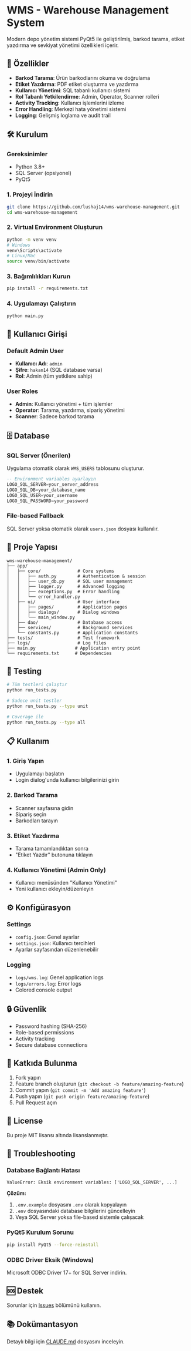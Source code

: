 # WMS - Warehouse Management System

Modern depo yönetim sistemi PyQt5 ile geliştirilmiş, barkod tarama, etiket yazdırma ve sevkiyat yönetimi özellikleri içerir.

## 🚀 Özellikler

- **Barkod Tarama**: Ürün barkodlarını okuma ve doğrulama
- **Etiket Yazdırma**: PDF etiket oluşturma ve yazdırma
- **Kullanıcı Yönetimi**: SQL tabanlı kullanıcı sistemi
- **Rol Tabanlı Yetkilendirme**: Admin, Operator, Scanner rolleri
- **Activity Tracking**: Kullanıcı işlemlerini izleme
- **Error Handling**: Merkezi hata yönetimi sistemi
- **Logging**: Gelişmiş loglama ve audit trail

## 🛠️ Kurulum

### Gereksinimler
- Python 3.8+
- SQL Server (opsiyonel)
- PyQt5

### 1. Projeyi İndirin
```bash
git clone https://github.com/lushaj14/wms-warehouse-management.git
cd wms-warehouse-management
```

### 2. Virtual Environment Oluşturun
```bash
python -m venv venv
# Windows
venv\Scripts\activate
# Linux/Mac
source venv/bin/activate
```

### 3. Bağımlılıkları Kurun
```bash
pip install -r requirements.txt
```

### 4. Uygulamayı Çalıştırın
```bash
python main.py
```

## 👤 Kullanıcı Girişi

### Default Admin User
- **Kullanıcı Adı**: `admin`
- **Şifre**: `hakan14` (SQL database varsa)
- **Rol**: Admin (tüm yetkilere sahip)

### User Roles
- **Admin**: Kullanıcı yönetimi + tüm işlemler
- **Operator**: Tarama, yazdırma, sipariş yönetimi
- **Scanner**: Sadece barkod tarama

## 🗄️ Database

### SQL Server (Önerilen)
Uygulama otomatik olarak `WMS_USERS` tablosunu oluşturur.

```sql
-- Environment variables ayarlayın
LOGO_SQL_SERVER=your_server_address
LOGO_SQL_DB=your_database_name
LOGO_SQL_USER=your_username
LOGO_SQL_PASSWORD=your_password
```

### File-based Fallback
SQL Server yoksa otomatik olarak `users.json` dosyası kullanılır.

## 📁 Proje Yapısı

```
wms-warehouse-management/
├── app/
│   ├── core/              # Core systems
│   │   ├── auth.py        # Authentication & session
│   │   ├── user_db.py     # SQL user management
│   │   ├── logger.py      # Advanced logging
│   │   ├── exceptions.py  # Error handling
│   │   └── error_handler.py
│   ├── ui/                # User interface
│   │   ├── pages/         # Application pages
│   │   ├── dialogs/       # Dialog windows
│   │   └── main_window.py
│   ├── dao/               # Database access
│   ├── services/          # Background services
│   └── constants.py       # Application constants
├── tests/                 # Test framework
├── logs/                  # Log files
├── main.py               # Application entry point
└── requirements.txt      # Dependencies
```

## 🧪 Testing

```bash
# Tüm testleri çalıştır
python run_tests.py

# Sadece unit testler
python run_tests.py --type unit

# Coverage ile
python run_tests.py --type all
```

## 📋 Kullanım

### 1. Giriş Yapın
- Uygulamayı başlatın
- Login dialog'unda kullanıcı bilgilerinizi girin

### 2. Barkod Tarama
- Scanner sayfasına gidin
- Sipariş seçin
- Barkodları tarayın

### 3. Etiket Yazdırma
- Tarama tamamlandıktan sonra
- "Etiket Yazdır" butonuna tıklayın

### 4. Kullanıcı Yönetimi (Admin Only)
- Kullanıcı menüsünden "Kullanıcı Yönetimi"
- Yeni kullanıcı ekleyin/düzenleyin

## ⚙️ Konfigürasyon

### Settings
- `config.json`: Genel ayarlar
- `settings.json`: Kullanıcı tercihleri
- Ayarlar sayfasından düzenlenebilir

### Logging
- `logs/wms.log`: Genel application logs
- `logs/errors.log`: Error logs
- Colored console output

## 🔒 Güvenlik

- Password hashing (SHA-256)
- Role-based permissions
- Activity tracking
- Secure database connections

## 🤝 Katkıda Bulunma

1. Fork yapın
2. Feature branch oluşturun (`git checkout -b feature/amazing-feature`)
3. Commit yapın (`git commit -m 'Add amazing feature'`)
4. Push yapın (`git push origin feature/amazing-feature`)
5. Pull Request açın

## 📝 License

Bu proje MIT lisansı altında lisanslanmıştır.

## 🔧 Troubleshooting

### Database Bağlantı Hatası
```
ValueError: Eksik environment variables: ['LOGO_SQL_SERVER', ...]
```

**Çözüm:**
1. `.env.example` dosyasını `.env` olarak kopyalayın
2. `.env` dosyasındaki database bilgilerini güncelleyin
3. Veya SQL Server yoksa file-based sistemle çalışacak

### PyQt5 Kurulum Sorunu
```bash
pip install PyQt5 --force-reinstall
```

### ODBC Driver Eksik (Windows)
Microsoft ODBC Driver 17+ for SQL Server indirin.

## 🆘 Destek

Sorunlar için [Issues](https://github.com/lushaj14/wms-warehouse-management/issues) bölümünü kullanın.

## 📚 Dokümantasyon

Detaylı bilgi için [CLAUDE.md](CLAUDE.md) dosyasını inceleyin.